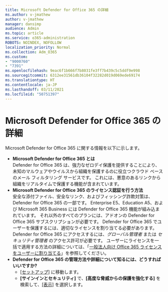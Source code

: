 ```yaml
---
title: Microsoft Defender for Office 365 の詳細
ms.author: v-jmathew
author: v-jmathew
manager: dansimp
audience: Admin
ms.topic: article
ms.service: o365-administration
ROBOTS: NOINDEX, NOFOLLOW
localization_priority: Normal
ms.collection: Adm_O365
ms.custom:
- "9000760"
- "7391"
ms.openlocfilehash: 9eac6f1b666f7b8031fe3ff7b439c5c5ddf9e998
ms.sourcegitcommit: 6312ee31561db36104f32282d019d069ede69174
ms.translationtype: HT
ms.contentlocale: ja-JP
ms.lasthandoff: 03/11/2021
ms.locfileid: "50751397"
---
```

# <a name="learn-about-microsoft-defender-for-office-365"></a>Microsoft Defender for Office 365 の詳細

Microsoft Defender for Office 365 に関する情報を以下に示します。

- **Microsoft Defender for Office 365 とは**  
    Defender for Office 365 は、強力なゼロデイ保護を提供することにより、未知のマルウェアやウイルスから組織を保護するのに役立つクラウド ベースのメール フィルタリング サービスです。 これには、悪意のあるリンクから組織をリアルタイムで保護する機能が含まれています。
- **Microsoft Defender for Office 365 のライセンス認証を行う方法**  
    安全な添付ファイル、安全なリンク、およびフィッシング詐欺対策は、Defender for Office 365 の一部です。 Enterprise E5、Education A5、および Microsoft 365 Business には Defender for Office 365 機能が組み込まれています。 それ以外のすべてのプランには、アドオンの Defender for Office 365 サブスクリプションが必要です。 Defender for Office 365 でユーザーを保護するには、適切なライセンスを割り当てる必要があります。 Defender for Office 365 にアクセスするには、*グローバル管理者* または *セキュリティ管理者* のアクセス許可が必要です。 ユーザーにライセンスを一括で適用する方法の詳細については、「[一般法人向け Office 365 ライセンスをユーザーに割り当てる](https://go.microsoft.com/fwlink/?linkid=2093435)」を参照してください。
- **Defender for Office 365 の管理方法や詳細について知るには、どうすればいいですか?**  
  - [[セットアップ](https://go.microsoft.com/fwlink/p/?linkid=2075721)] に移動します。  
  - **[サインインとセキュリティ]** で、**[高度な脅威からの保護を強化する]** を検索して、[[表示]](https://go.microsoft.com/fwlink/?linkid=2109302) を選択します。
